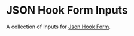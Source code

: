 # JSON Hook Form Inputs

A collection of Inputs for [Json Hook Form](https://www.npmjs.com/package/@borisbelmar/json-hook-form).